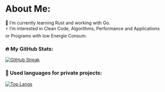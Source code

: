 # About Me:

🌱 I’m currently learning Rust and working with Go.<br>⚡ I’m interested in Clean Code, Algorithms, Performance and Applications or Programs with low Energie Consum.<br>

### :fire: My GitHub Stats:
[![GitHub Streak](http://github-readme-streak-stats.herokuapp.com?user=driif&theme=dark&background=000000)](https://git.io/streak-stats)


### :battery:  Used languages for private projects:
[![Top Langs](https://github-readme-stats.vercel.app/api/top-langs/?username=driif&layout=compact&theme=merko)](https://github.com/anuraghazra/github-readme-stats)
